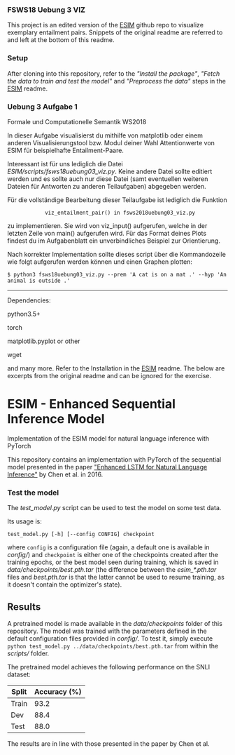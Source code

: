 ### FSWS18 Uebung 3 VIZ

This project is an edited version of the [ESIM](https://github.com/coetaur0/ESIM/) github repo to visualize exemplary entailment pairs.
Snippets of the original readme are referred to and left at the bottom of this readme.

### Setup

After cloning into this repository, refer to the *"Install the package"*, *"Fetch the data to train and test the model"* and *"Preprocess the data"* steps in the [ESIM](https://github.com/coetaur0/ESIM/) readme.

### Uebung 3 Aufgabe 1
Formale und Computationelle Semantik WS2018

In dieser Aufgabe visualisierst du mithilfe von matplotlib oder einem anderen Visualisierungstool bzw. Modul deiner Wahl Attentionwerte von ESIM für beispielhafte Entailment-Paare.

Interessant ist für uns lediglich die Datei *ESIM/scripts/fsws18uebung03_viz.py*. Keine andere Datei sollte editiert werden
und es sollte auch nur diese Datei (samt eventuellen weiteren Dateien für Antworten zu anderen Teilaufgaben) abgegeben werden. 

Für die vollständige Bearbeitung dieser Teilaufgabe ist lediglich die Funktion
				
				viz_entailment_pair() in fsws2018uebung03_viz.py
				
zu implementieren. Sie wird von viz_input() aufgerufen, welche in der letzten Zeile von main() aufgerufen wird.
Für das Format deines Plots findest du im Aufgabenblatt ein unverbindliches Beispiel zur Orientierung.

Nach korrekter Implementation sollte dieses script über die Kommandozeile wie folgt aufgerufen werden können und einen Graphen plotten:
```
$ python3 fsws18uebung03_viz.py --prem 'A cat is on a mat .' --hyp 'An animal is outside .'
```
-------------
Dependencies:

python3.5+

torch

matplotlib.pyplot or other

wget

and many more. Refer to the Installation in the [ESIM](https://github.com/coetaur0/ESIM/) readme.
The below are excerpts from the original readme and can be ignored for the exercise.

# ESIM - Enhanced Sequential Inference Model
Implementation of the ESIM model for natural language inference with PyTorch

This repository contains an implementation with PyTorch of the sequential model presented in the paper 
["Enhanced LSTM for Natural Language Inference"](https://arxiv.org/pdf/1609.06038.pdf) by Chen et al. in 2016.


### Test the model
The *test_model.py* script can be used to test the model on some test data.

Its usage is:
```
test_model.py [-h] [--config CONFIG] checkpoint
```
where `config` is a configuration file (again, a default one is available in *config/*) and `checkpoint` is either one of the 
checkpoints created after the training epochs, or the best model seen during training, which is saved in 
*data/checkpoints/best.pth.tar* (the difference between the *esim_\*.pth.tar* files and *best.pth.tar* is that the latter cannot
be used to resume training, as it doesn't contain the optimizer's state).

## Results
A pretrained model is made available in the *data/checkpoints* folder of this repository. The model was trained with the
parameters defined in the default configuration files provided in *config/*.
To test it, simply execute `python test_model.py ../data/checkpoints/best.pth.tar` from within the *scripts/* folder.

The pretrained model achieves the following performance on the SNLI dataset:

| Split | Accuracy (%) |
|-------|--------------|
| Train |     93.2     |
| Dev   |     88.4     |
| Test  |     88.0     |

The results are in line with those presented in the paper by Chen et al.
